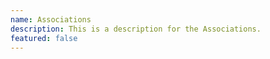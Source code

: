 ```yaml
---
name: Associations
description: This is a description for the Associations.
featured: false
---
```


